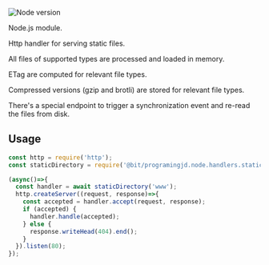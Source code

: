![Node version](https://img.shields.io/badge/node-%3E%3D11.7.0-blue)

Node.js module.

Http handler for serving static files.

All files of supported types are processed and loaded in memory.

ETag are computed for relevant file types.

Compressed versions (gzip and brotli) are stored for relevant file types.

There's a special endpoint to trigger a synchronization event and re-read the files from disk.


## Usage

```javascript 1.8
const http = require('http');
const staticDirectory = require('@bit/programingjd.node.handlers.static');

(async()=>{
  const handler = await staticDirectory('www');
  http.createServer((request, response)=>{
    const accepted = handler.accept(request, response);
    if (accepted) {
      handler.handle(accepted);
    } else {
      response.writeHead(404).end();
    }
  }).listen(80); 
});
```

